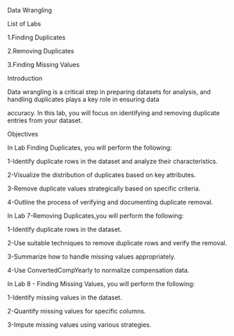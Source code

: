 Data Wrangling 


List of Labs


1.Finding Duplicates

2.Removing Duplicates

3.Finding Missing Values

Introduction


Data wrangling is a critical step in preparing datasets for analysis, and handling duplicates plays a key role in ensuring data 

accuracy. In this lab, you will focus on identifying and removing duplicate entries from your dataset.



Objectives



In Lab Finding Duplicates, you will perform the following:


1-Identify duplicate rows in the dataset and analyze their characteristics.

2-Visualize the distribution of duplicates based on key attributes.

3-Remove duplicate values strategically based on specific criteria.

4-Outline the process of verifying and documenting duplicate removal.



In Lab 7-Removing Duplicates,you will perform the following:

1-Identify duplicate rows in the dataset.

2-Use suitable techniques to remove duplicate rows and verify the removal.

3-Summarize how to handle missing values appropriately.

4-Use ConvertedCompYearly to normalize compensation data.


In  Lab 8 - Finding Missing Values, you will perform the following:

1-Identify missing values in the dataset.

2-Quantify missing values for specific columns.

3-Impute missing values using various strategies.
